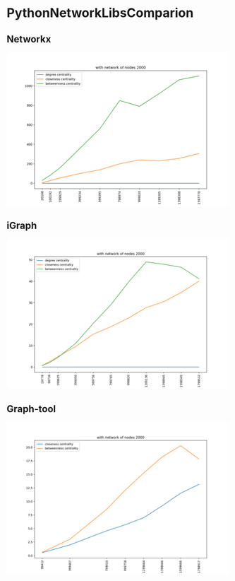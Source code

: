 # PythonNetworkLibsComparion
## Networkx

![workflow](https://github.com/SandhyaaGopchandani/PythonNetworkLibsComparion/blob/master/plots/networkx_2000_nodes.png)

## iGraph

![workflow](https://github.com/SandhyaaGopchandani/PythonNetworkLibsComparion/blob/master/plots/igraph_2000_nodes.png)
## Graph-tool

![workflow](https://github.com/SandhyaaGopchandani/PythonNetworkLibsComparion/blob/master/plots/graphtool_2000_nodes.png)
